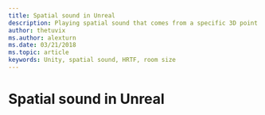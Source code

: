 ```yaml
---
title: Spatial sound in Unreal
description: Playing spatial sound that comes from a specific 3D point within your Unreal scene.
author: thetuvix
ms.author: alexturn
ms.date: 03/21/2018
ms.topic: article
keywords: Unity, spatial sound, HRTF, room size
---
```


# Spatial sound in Unreal


